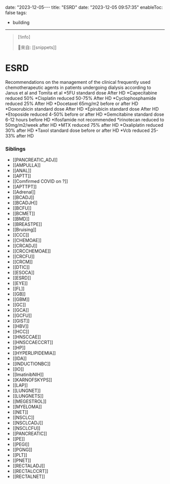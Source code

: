 date: "2023-12-05---
title: "ESRD"
date: "2023-12-05 09:57:35"
enableToc: false
tags:
  - building
---
> [!info]
>
> 🌱來自: [[snippets]]
# ESRD
Recommendations on the management of the clinical frequently used chemotherapeutic agents in patients undergoing dialysis according to Janus et al and Tomita et al
*5FU standard dose After HD
*Capecitabine reduced 50%
*Cisplatin reduced 50-75% After HD
*Cyclophosphamide reduced 25% After HD
*Docetaxel 65mg/m2 before or after HD
*Doxorubicin standard dose After HD
*Epirubicin standard dose After HD
*Etoposide reduced 4-50% before or after HD
*Gemcitabine standard dose 6-12 hours before HD
*Ifosfamide not recommended
*irinotecan reduced to 50mg/m2/week after HD
*MTX reduced 75% after HD
*Oxaliplatin reduced 30% after HD
*Taxol standard dose before or after HD
\*Vcb reduced 25-33% after HD
### Siblings
- [[PANCREATIC_ADJ]]
- [[AMPULLA]]
- [[ANAL]]
- [[APTT]]
- [[Comfirmed COVID on ?]]
- [[APTTPT]]
- [[Adrenal]]
- [[BCADJ]]
- [[BCADJH]]
- [[BCFU]]
- [[BCMET]]
- [[BMD]]
- [[BREASTPE]]
- [[Bruising]]
- [[CCC]]
- [[CHEMOAE]]
- [[CRCADJ]]
- [[CRCCHEMOAE]]
- [[CRCFU]]
- [[CRCM]]
- [[DTIC]]
- [[ESOCA]]
- [[ESRD]]
- [[EYE]]
- [[FL]]
- [[GB]]
- [[GBM]]
- [[GC]]
- [[GCA]]
- [[GCFU]]
- [[GIST]]
- [[HBV]]
- [[HCC]]
- [[HNSCCAE]]
- [[HNSCCAECCRT]]
- [[HP]]
- [[HYPERLIPIDEMIA]]
- [[IDA]]
- [[INDUCTIONBC]]
- [[IO]]
- [[ImatinibNIH]]
- [[KARNOFSKYPS]]
- [[LAP]]
- [[LUNGNET]]
- [[LUNGNETS]]
- [[MEGESTROL]]
- [[MYELOMA]]
- [[NET]]
- [[NSCLC]]
- [[NSCLCADJ]]
- [[NSCLCFU]]
- [[PANCREATIC]]
- [[PE]]
- [[PEGI]]
- [[PGNG]]
- [[PLT]]
- [[PNET]]
- [[RECTALADJ]]
- [[RECTALCCRT]]
- [[RECTALNET]]
